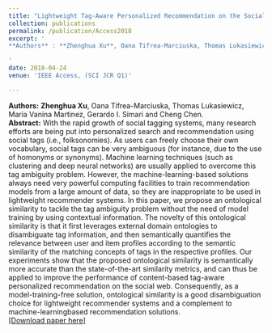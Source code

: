 ```yaml
---
title: "Lightweight Tag-Aware Personalized Recommendation on the Social Web Using Ontological Similarity"
collection: publications
permalink: /publication/Access2018
excerpt: '
**Authors** : **Zhenghua Xu**, Oana Tifrea-Marciuska, Thomas Lukasiewicz, Maria Vanina Martinez, Gerardo I. Simari and Cheng Chen.

'
date: 2018-04-24
venue: 'IEEE Access, (SCI JCR Q1)'

---
```


**Authors:** **Zhenghua Xu**, Oana Tifrea-Marciuska, Thomas Lukasiewicz, Maria Vanina Martinez, Gerardo I. Simari and Cheng Chen.  
**Abstract:** With the rapid growth of social tagging systems, many research efforts are being put into
personalized search and recommendation using social tags (i.e., folksonomies). As users can freely choose
their own vocabulary, social tags can be very ambiguous (for instance, due to the use of homonyms or synonyms). Machine learning techniques (such as clustering and deep neural networks) are usually applied
to overcome this tag ambiguity problem. However, the machine-learning-based solutions always need very
powerful computing facilities to train recommendation models from a large amount of data, so they are inappropriate to be used in lightweight recommender systems. In this paper, we propose an ontological similarity
to tackle the tag ambiguity problem without the need of model training by using contextual information. The
novelty of this ontological similarity is that it first leverages external domain ontologies to disambiguate
tag information, and then semantically quantifies the relevance between user and item profiles according to
the semantic similarity of the matching concepts of tags in the respective profiles. Our experiments show
that the proposed ontological similarity is semantically more accurate than the state-of-the-art similarity
metrics, and can thus be applied to improve the performance of content-based tag-aware personalized
recommendation on the social web. Consequently, as a model-training-free solution, ontological similarity is
a good disambiguation choice for lightweight recommender systems and a complement to machine-learningbased recommendation solutions.  
[[Download paper here]](https://ieeexplore.ieee.org/stamp/stamp.jsp?tp=&arnumber=8396258)
